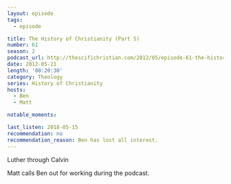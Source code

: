 ```yaml
---
layout: episode
tags:
  - episode

title: The History of Christianity (Part 5)
number: 61
season: 2
podcast_url: http://thescifichristian.com/2012/05/episode-61-the-history-of-christianity-part-5/
date: 2012-05-21
length: '00:20:30'
category: Theology
series: History of Christianity
hosts:
  - Ben
  - Matt

notable_moments:

last_listen: 2018-05-15
recommendation: no
recommendation_reason: Ben has lost all interest.
---
```

Luther through Calvin

Matt calls Ben out for working during the podcast.